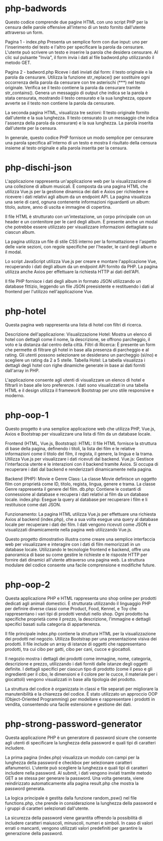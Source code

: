 # php-badwords

Questo codice comprende due pagine HTML con uno script PHP per la censura delle parole offensive all'interno di un testo fornito dall'utente attraverso un form.

Pagina 1 - index.php
Presenta un semplice form con due input: uno per l'inserimento del testo e l'altro per specificare la parola da censurare.
L'utente può scrivere un testo e inserire la parola che desidera censurare.
Al clic sul pulsante "Invia", il form invia i dati al file badword.php utilizzando il metodo GET.

Pagina 2 - badword.php
Riceve i dati inviati dal form: il testo originale e la parola da censurare.
Utilizza la funzione str_replace() per sostituire ogni occorrenza della parola da censurare con tre asterischi (\*\*\*) nel testo originale.
Verifica se il testo contiene la parola da censurare tramite str_contains().
Genera un messaggio di output che indica se la parola è stata censurata, mostrando il testo censurato e la sua lunghezza, oppure avverte se il testo non contiene la parola da censurare.

La seconda pagina HTML, visualizza tre sezioni:
Il testo originale fornito dall'utente e la sua lunghezza.
Il testo censurato (o un messaggio che indica l'assenza della parola da censurare) e la sua lunghezza.
La parola inserita dall'utente per la censura.

In generale, questo codice PHP fornisce un modo semplice per censurare una parola specifica all'interno di un testo e mostra il risultato della censura insieme al testo originale e alla parola inserita per la censura.

# php-dischi-json

L'applicazione rappresenta un'applicazione web per la visualizzazione di una collezione di album musicali. È composta da una pagina HTML che utilizza Vue.js per la gestione dinamica dei dati e Axios per richiedere e ricevere i dati relativi agli album da un endpoint API. La pagina visualizza una serie di card, ognuna contenente informazioni riguardanti un album: titolo, autore, anno di uscita e immagine di copertina.

Il file HTML è strutturato con un'intestazione, un corpo principale con un header e un contenitore per le card degli album. È presente anche un modal che potrebbe essere utilizzato per visualizzare informazioni dettagliate su ciascun album.

La pagina utilizza un file di stile CSS interno per la formattazione e l'aspetto delle varie sezioni, con regole specifiche per l'header, le card degli album e il modal.

Lo script JavaScript utilizza Vue.js per creare e montare l'applicazione Vue, recuperando i dati degli album da un endpoint API fornito da PHP. La pagina utilizza anche Axios per effettuare la richiesta HTTP ai dati dell'API.

Il file PHP fornisce i dati degli album in formato JSON utilizzando un database fittizio, leggendo un file JSON preesistente e restituendo i dati al frontend per l'utilizzo nell'applicazione Vue.

# php-hotel

Questa pagina web rappresenta una lista di hotel con filtri di ricerca.

Descrizione dell'applicazione:
Visualizzazione Hotel: Mostra un elenco di hotel con dettagli come il nome, la descrizione, se offrono parcheggio, il voto e la distanza dal centro della città.
Filtri di Ricerca: È presente un form che permette di filtrare gli hotel in base alla presenza di parcheggio e al rating. Gli utenti possono selezionare se desiderano un parcheggio (sì/no) e scegliere un rating da 2 a 5 stelle.
Tabella Hotel: La tabella visualizza i dettagli degli hotel con righe dinamiche generate in base ai dati forniti dall'array in PHP.

L'applicazione consente agli utenti di visualizzare un elenco di hotel e filtrarli in base alle loro preferenze. I dati sono visualizzati in una tabella HTML e il design utilizza il framework Bootstrap per uno stile responsive e moderno.

# php-oop-1

Questo progetto è una semplice applicazione web che utilizza PHP, Vue.js, Axios e Bootstrap per visualizzare una lista di film da un database locale.

Frontend (HTML, Vue.js, Bootstrap):
HTML: Il file HTML fornisce la struttura di base della pagina, definendo i titoli, la lista dei film e le relative informazioni come il titolo del film, il regista, il genere, la lingua e la trama. Utilizza Vue.js per visualizzare i dati ricevuti dal backend.
Vue.js: Gestisce l'interfaccia utente e le interazioni con il backend tramite Axios. Si occupa di recuperare i dati dal backend e renderizzarli dinamicamente nella pagina.

Backend (PHP):
Movie e Genre Class: La classe Movie definisce un oggetto film con proprietà come ID, titolo, regista, lingua, genere e trama. La classe Genre rappresenta il genere del film.
db.php: Contiene le costanti di connessione al database e recupera i dati relativi ai film da un database locale.
index.php: Esegue la query al database per recuperare i film e li restituisce come dati JSON.

Funzionamento:
La pagina HTML utilizza Vue.js per effettuare una richiesta Axios al backend (index.php), che a sua volta esegue una query al database locale per recuperare i dati dei film.
I dati vengono ricevuti come JSON e visualizzati dinamicamente nella pagina web utilizzando Vue.js.

Questo progetto dimostrativo illustra come creare una semplice interfaccia web per visualizzare e interagire con i dati di film memorizzati in un database locale. Utilizzando le tecnologie frontend e backend, offre una panoramica di base su come gestire le richieste e le risposte HTTP per fornire dati dinamici all'utente attraverso una pagina web. La struttura modulare del codice consente una facile comprensione e modifiche future.

# php-oop-2

Questa applicazione PHP e HTML rappresenta uno shop online per prodotti dedicati agli animali domestici. È strutturata utilizzando il linguaggio PHP per definire diverse classi come Product, Food, Kennel, e Toy che rappresentano i vari tipi di prodotti venduti nello shop. Ogni prodotto ha specifiche proprietà come il prezzo, la descrizione, l'immagine e dettagli specifici basati sulla categoria di appartenenza.

Il file principale index.php contiene la struttura HTML per la visualizzazione dei prodotti nel negozio. Utilizza Bootstrap per una presentazione visiva dei prodotti. Il file include un array di istanze di oggetti che rappresentano prodotti, tra cui cibo per gatti, cibo per cani, cucce e giocattoli.

Il negozio mostra i dettagli dei prodotti come immagine, nome, categoria, descrizione e prezzo, utilizzando i dati forniti dalle istanze degli oggetti definite. I dettagli specifici per ciascun tipo di prodotto (come il peso e gli ingredienti per il cibo, le dimensioni e il colore per le cucce, il materiale per i giocattoli) vengono visualizzati in base alla tipologia del prodotto.

La struttura del codice è organizzata in classi e file separati per migliorare la manutenibilità e la chiarezza del codice. È stato utilizzato un approccio OOP (Object-Oriented Programming) per modellare e rappresentare i prodotti in vendita, consentendo una facile estensione e gestione dei dati.

# php-strong-password-generator

Questa applicazione PHP è un generatore di password sicure che consente agli utenti di specificare la lunghezza della password e quali tipi di caratteri includere.

La prima pagina (index.php) visualizza un modulo con campi per la lunghezza della password e checkbox per selezionare caratteri alfanumerici. L'utente può scegliere la lunghezza e quali tipi di caratteri includere nella password. Al submit, i dati vengono inviati tramite metodo GET a se stessa per generare la password. Una volta generata, viene reindirizzato automaticamente alla pagina result.php che mostra la password generata.

La logica principale è gestita dalla funzione random_psw() nel file functions.php, che prende in considerazione la lunghezza della password e i gruppi di caratteri selezionati dall'utente.

La sicurezza della password viene garantita offrendo la possibilità di includere caratteri maiuscoli, minuscoli, numeri e simboli. In caso di valori errati o mancanti, vengono utilizzati valori predefiniti per garantire la generazione della password.
